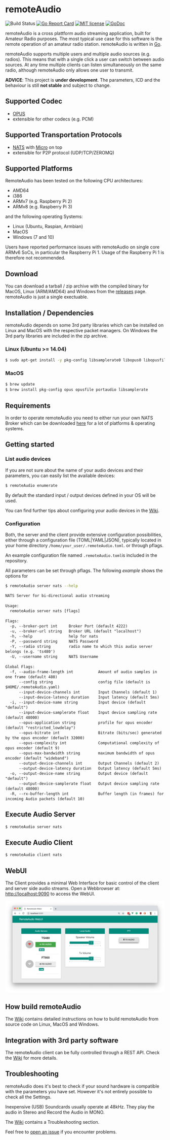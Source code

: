# remoteAudio
![Build Status](https://github.com/dh1tw/remoteAudio/workflows/Cross%20Platform%20build/badge.svg?branch=master)
[![Go Report Card](https://goreportcard.com/badge/github.com/dh1tw/remoteAudio)](https://goreportcard.com/report/github.com/dh1tw/remoteAudio)
[![MIT license](http://img.shields.io/badge/license-MIT-brightgreen.svg)](http://opensource.org/licenses/MIT)
[![GoDoc](https://godoc.org/github.com/dh1tw/remoteAudio?status.svg)](https://godoc.org/github.com/dh1tw/remoteAudio)

remoteAudio is a cross plattform audio streaming application, built for Amateur
Radio purposes. The most typical use case for this software is the remote
operation of an amateur radio station. remoteAudio is written in [Go](1).

remoteAudio supports multiple users and multiple audio sources (e.g. radios).
This means that with a single click a user can switch between audio sources.
At any time multiple clients can listen simultaneously on the same radio,
although remoteAudio only allows one user to transmit.

**ADVICE**: This project is **under development**. The parameters, ICD and the
behaviour is still **not stable** and subject to change.

## Supported Codec

- [OPUS](2)
- extensible for other codecs (e.g. PCM)

## Supported Transportation Protocols

- [NATS](10) with [Micro](11) on top
- extensible for P2P protocol (UDP/TCP/ZEROMQ)

## Supported Platforms

RemoteAudio has been tested on the following CPU architectures:

- AMD64
- i386
- ARMv7 (e.g. Raspberry Pi 2)
- ARMv8 (e.g. Raspberry Pi 3)

and the following operating Systems:

- Linux (Ubuntu, Raspian, Armbian)
- MacOS
- Windows (7 and 10)

Users have reported performance issues with remoteAudio on
single core ARMv6 SoCs, in particular the Raspberry Pi 1.
Usage of the Raspberry Pi 1 is therefore not recommended.

## Download

You can download a tarball / zip archive with the compiled binary for MacOS,
Linux (ARM/AMD64) and Windows from the [releases][8] page. remoteAudio is
just a single exectuable.

## Installation / Dependencies

remoteAudio depends on some 3rd party libraries which can be installed on
Linux and MacOS with the respective packet managers. On Windows the 3rd party
libraries are included in the zip archive.

### Linux (Ubuntu >= 14.04)

```bash
$ sudo apt-get install -y pkg-config libsamplerate0 libopus0 libopusfile0 libportaudio2
```

### MacOS

```bash
$ brew update
$ brew install pkg-config opus opusfile portaudio libsamplerate
```

## Requirements

In order to operate remoteAudio you need to either run your own NATS Broker
which can be downloaded [here][3] for a lot of platforms & operating systems.

## Getting started

### List audio devices

If you are not sure about the name of your audio devices and their parameters,
you can easily list the available devices:

```bash
$ remoteAudio enumerate
```

By default the standard input / output devices defined in your OS will be used.

You can find further tips about configuring your audio devices in the [Wiki][9].

### Configuration

Both, the server and the client provide extensive configuration possibilities,
either through a configuration file (TOML|YAML|JSON), typically located in
your home directory `/home/your_user/.remoteAudio.toml`. or through pflags.

An example configuration file named ```.remoteAudio.toml```is included in the
repository.

All parameters can be set through pflags. The following *example* shows the
options for

```bash
$ remoteAudio server nats --help
```

```
NATS Server for bi-directional audio streaming

Usage:
  remoteAudio server nats [flags]

Flags:
  -p, --broker-port int     Broker Port (default 4222)
  -u, --broker-url string   Broker URL (default "localhost")
  -h, --help                help for nats
  -P, --password string     NATS Password
  -Y, --radio string        radio name to which this audio server belongs (e.g. 'ts480')
  -U, --username string     NATS Username

Global Flags:
  -f, --audio-frame-length int           Amount of audio samples in one frame (default 480)
      --config string                    config file (default is $HOME/.remoteAudio.yaml)
      --input-device-channels int        Input Channels (default 1)
      --input-device-latency duration    Input latency (default 5ms)
  -i, --input-device-name string         Input device (default "default")
      --input-device-samplerate float    Input device sampling rate (default 48000)
      --opus-application string          profile for opus encoder (default "restricted_lowdelay")
      --opus-bitrate int                 Bitrate (bits/sec) generated by the opus encoder (default 32000)
      --opus-complexity int              Computational complexity of opus encoder (default 9)
      --opus-max-bandwidth string        maximum bandwidth of opus encoder (default "wideband")
      --output-device-channels int       Output Channels (default 2)
      --output-device-latency duration   Output latency (default 5ms)
  -o, --output-device-name string        Output device (default "default")
      --output-device-samplerate float   Output device sampling rate (default 48000)
  -R, --rx-buffer-length int             Buffer length (in frames) for incoming Audio packets (default 10)
```

## Execute Audio Server

```bash
$ remoteAudio server nats
```

## Execute Audio Client

```bash
$ remoteAudio client nats
```

## WebUI

The Client provides a minimal Web Interface for basic control of the
client and server side audio streams. Open a Webbrowser at:
[http://localhost:9090](http://localhost:9090) to access the WebUI.

![Alt text](ScreenshotWebUI.png?raw=true "Screenshot remoteAudio WebUI")

## How build remoteAudio

The [Wiki][9] contains detailed instructions on how to build remoteAudio
from source code on Linux, MacOS and Windows.

## Integration with 3rd party software

The remoteAudio client can be fully controlled through a REST API.
Check the [Wiki][9] for more details.

## Troubleshooting

remoteAudio does it's best to check if your sound hardware is compatible with
the parameters you have set. However it's not entirely possible to check all
the Settings.

Inexpensive (USB) Soundcards usually operate at 48kHz. They play the audio in
Stereo and Record the Audio in MONO.

The [Wiki][9] contains a Troubleshooting section.

Feel free to [open an issue][12] if you encounter problems.


[1]:https://golang.org
[2]:http://opus-codec.org
[3]:https://nats.io/download/nats-io/gnatsd/
[5]:https://golang.org/dl
[6]:https://github.com/google/protobuf/releases
[7]:https://github.com/GeertJohan/go.rice/rice
[8]:https://github.com/dh1tw/remoteAudio/releases
[9]:https://github.com/dh1tw/remoteAudio/wiki
[10]:https://nats.io
[11]:https://micro.mu
[12]:https://github.com/dh1tw/remoteAudio/issues
